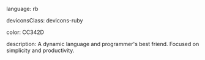 language: rb

deviconsClass: devicons-ruby

color: CC342D

description: A dynamic language and programmer's best friend. Focused on simplicity and productivity.
